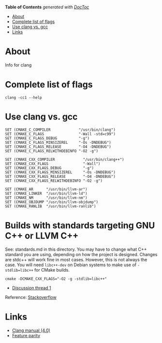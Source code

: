 <!-- START doctoc generated TOC please keep comment here to allow auto update -->
<!-- DON'T EDIT THIS SECTION, INSTEAD RE-RUN doctoc TO UPDATE -->
**Table of Contents**  *generated with [DocToc](https://github.com/thlorenz/doctoc)*

- [About](#about)
- [Complete list of flags](#complete-list-of-flags)
- [Use clang vs. gcc](#use-clang-vs-gcc)
- [Links](#links)

<!-- END doctoc generated TOC please keep comment here to allow auto update -->

# About 

Info for clang

# Complete list of flags

```
clang -cc1 --help
```

# Use clang vs. gcc

```
SET (CMAKE_C_COMPILER             "/usr/bin/clang")
SET (CMAKE_C_FLAGS                "-Wall -std=c99")
SET (CMAKE_C_FLAGS_DEBUG          "-g")
SET (CMAKE_C_FLAGS_MINSIZEREL     "-Os -DNDEBUG")
SET (CMAKE_C_FLAGS_RELEASE        "-O4 -DNDEBUG")
SET (CMAKE_C_FLAGS_RELWITHDEBINFO "-O2 -g")

SET (CMAKE_CXX_COMPILER             "/usr/bin/clang++")
SET (CMAKE_CXX_FLAGS                "-Wall")
SET (CMAKE_CXX_FLAGS_DEBUG          "-g")
SET (CMAKE_CXX_FLAGS_MINSIZEREL     "-Os -DNDEBUG")
SET (CMAKE_CXX_FLAGS_RELEASE        "-O4 -DNDEBUG")
SET (CMAKE_CXX_FLAGS_RELWITHDEBINFO "-O2 -g")

SET (CMAKE_AR      "/usr/bin/llvm-ar")
SET (CMAKE_LINKER  "/usr/bin/llvm-ld")
SET (CMAKE_NM      "/usr/bin/llvm-nm")
SET (CMAKE_OBJDUMP "/usr/bin/llvm-objdump")
SET (CMAKE_RANLIB  "/usr/bin/llvm-ranlib")

```

# Builds with standards targeting GNU C++ or LLVM C++

See: standards.md in this directory. You may have to change what C++ standard you are using, depending on how the project is designed. Changes are stdc++ will work fine in most cases. However, this is not always the case. You will need `libc++-dev` on Debian systems to make use of `-stdlib=libc++` for CMake builds.

```
cmake -DCMAKE_CXX_FLAGS="-O2 -g -stdlib=libc++"
```

* [Discussion thread 1](http://stackoverflow.com/questions/14972425/should-i-use-libc-or-libstdc)

Reference: [Stackoverflow](http://stackoverflow.com/questions/7031126/switching-between-gcc-and-clang-llvm-using-cmake)

# Links

* [Clang manual (4.0)](http://clang.llvm.org/docs/UsersManual.html)
* [Feature parity](http://clang.llvm.org/cxx_status.html)
